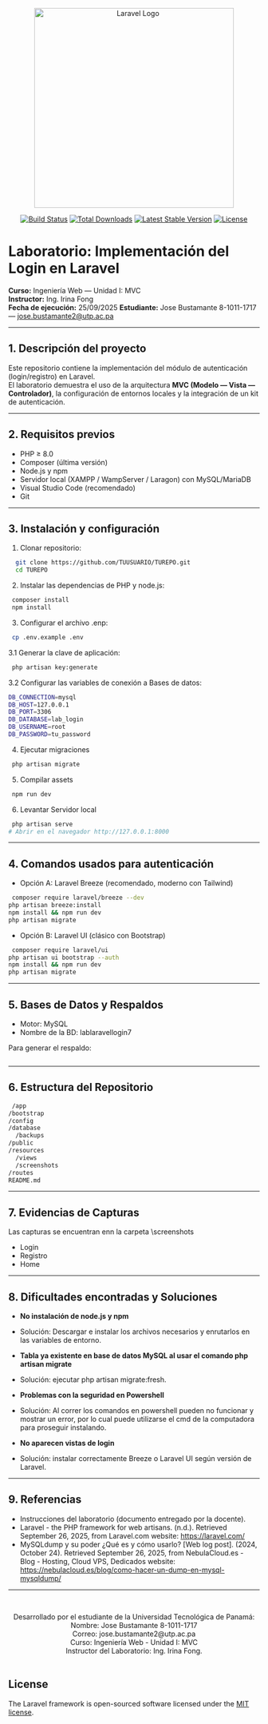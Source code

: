 <p align="center"><a href="https://laravel.com" target="_blank"><img src="https://raw.githubusercontent.com/laravel/art/master/logo-lockup/5%20SVG/2%20CMYK/1%20Full%20Color/laravel-logolockup-cmyk-red.svg" width="400" alt="Laravel Logo"></a></p>

<p align="center">
<a href="https://github.com/laravel/framework/actions"><img src="https://github.com/laravel/framework/workflows/tests/badge.svg" alt="Build Status"></a>
<a href="https://packagist.org/packages/laravel/framework"><img src="https://img.shields.io/packagist/dt/laravel/framework" alt="Total Downloads"></a>
<a href="https://packagist.org/packages/laravel/framework"><img src="https://img.shields.io/packagist/v/laravel/framework" alt="Latest Stable Version"></a>
<a href="https://packagist.org/packages/laravel/framework"><img src="https://img.shields.io/packagist/l/laravel/framework" alt="License"></a>
</p>

# Laboratorio: Implementación del Login en Laravel

**Curso:** Ingeniería Web — Unidad I: MVC  
**Instructor:** Ing. Irina Fong  
**Fecha de ejecución:** 25/09/2025
**Estudiante:** Jose Bustamante 8-1011-1717 — jose.bustamante2@utp.ac.pa 

---

## 1. Descripción del proyecto
Este repositorio contiene la implementación del módulo de autenticación (login/registro) en Laravel.  
El laboratorio demuestra el uso de la arquitectura **MVC (Modelo — Vista — Controlador)**, la configuración de entornos locales y la integración de un kit de autenticación.  

---

## 2. Requisitos previos
- PHP ≥ 8.0  
- Composer (última versión)  
- Node.js y npm  
- Servidor local (XAMPP / WampServer / Laragon) con MySQL/MariaDB  
- Visual Studio Code (recomendado)  
- Git  

---

## 3. Instalación y configuración
1. Clonar repositorio:
 ```bash
   git clone https://github.com/TUUSUARIO/TUREPO.git
   cd TUREPO
```

2. Instalar las dependencias de PHP y node.js:
 ```bash
  composer install
  npm install
```

3. Configurar el archivo .enp:
 ```bash
  cp .env.example .env
```

 3.1 Generar la clave de aplicación:
 ```bash
  php artisan key:generate
```
 3.2 Configurar las variables de conexión a Bases de datos:
 ```bash
DB_CONNECTION=mysql
DB_HOST=127.0.0.1
DB_PORT=3306
DB_DATABASE=lab_login
DB_USERNAME=root
DB_PASSWORD=tu_password
```
4. Ejecutar migraciones
 ```bash
  php artisan migrate
```
5. Compilar assets
 ```bash
  npm run dev
```
6. Levantar Servidor local
 ```bash
  php artisan serve
# Abrir en el navegador http://127.0.0.1:8000
```
---
## 4. Comandos usados para autenticación
- Opción A: Laravel Breeze (recomendado, moderno con Tailwind)
```bash
 composer require laravel/breeze --dev
php artisan breeze:install
npm install && npm run dev
php artisan migrate
```
- Opción B: Laravel UI (clásico con Bootstrap)
```bash
 composer require laravel/ui
php artisan ui bootstrap --auth
npm install && npm run dev
php artisan migrate
```
---
## 5. Bases de Datos y Respaldos
- Motor: MySQL
- Nombre de la BD: lablaravellogin7

Para generar el respaldo:
```bash
 ```
---
## 6. Estructura del Repositorio
```bash
 /app
/bootstrap
/config
/database
  /backups
/public
/resources
  /views
  /screenshots
/routes
README.md
```
---
## 7. Evidencias de Capturas
Las capturas se encuentran enn la carpeta \screenshots
- Login
- Registro
- Home
---
## 8. Dificultades encontradas y Soluciones
- **No instalación de node.js y npm**
- Solución: Descargar e instalar los archivos necesarios y enrutarlos en las variables de 
entorno.

- **Tabla ya existente en base de datos MySQL al usar el comando php artisan 
migrate**
- Solución: ejecutar php artisan migrate:fresh.

- **Problemas con la seguridad en Powershell**
- Solución: Al correr los comandos en powershell pueden no funcionar y mostrar un error, 
por lo cual puede utilizarse el cmd de la computadora para proseguir instalando.

- **No aparecen vistas de login**
- Solución: instalar correctamente Breeze o Laravel UI según versión de Laravel.
---
## 9. Referencias
- Instrucciones del laboratorio (documento entregado por la docente).
- Laravel - the PHP framework for web artisans. (n.d.). Retrieved September 26, 2025, from Laravel.com website: https://laravel.com/
- MySQLdump y su poder ¿Qué es y cómo usarlo? [Web log post]. (2024, October 24). Retrieved September 26, 2025, from NebulaCloud.es - Blog - Hosting, Cloud VPS, Dedicados website: https://nebulacloud.es/blog/como-hacer-un-dump-en-mysql-mysqldump/

---
<br>
<p align="center">
    Desarrollado por el estudiante de la Universidad Tecnológica de Panamá:
<br>
Nombre: Jose Bustamante 8-1011-1717
<br>
Correo: jose.bustamante2@utp.ac.pa
<br>
Curso: Ingeniería Web - Unidad I: MVC
<br>
Instructor del Laboratorio: Ing. Irina Fong.
<br><br>
</p>


## License

The Laravel framework is open-sourced software licensed under the [MIT license](https://opensource.org/licenses/MIT).
